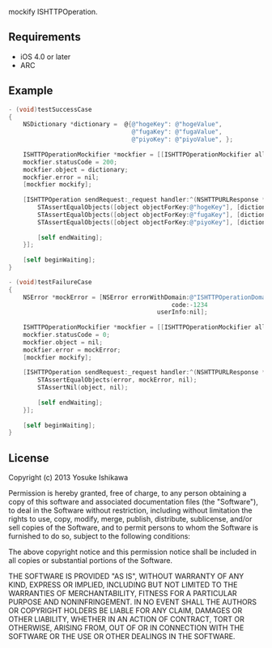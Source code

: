 mockify ISHTTPOperation.

## Requirements

- iOS 4.0 or later
- ARC

## Example

```objectivec
- (void)testSuccessCase
{
    NSDictionary *dictionary =  @{@"hogeKey": @"hogeValue",
                                  @"fugaKey": @"fugaValue",
                                  @"piyoKey": @"piyoValue", };
    
    ISHTTPOperationMockifier *mockfier = [[ISHTTPOperationMockifier alloc] init];
    mockfier.statusCode = 200;
    mockfier.object = dictionary;
    mockfier.error = nil;
    [mockfier mockify];
    
    [ISHTTPOperation sendRequest:_request handler:^(NSHTTPURLResponse *response, id object, NSError *error) {
        STAssertEqualObjects([object objectForKey:@"hogeKey"], [dictionary objectForKey:@"hogeKey"], nil);
        STAssertEqualObjects([object objectForKey:@"fugaKey"], [dictionary objectForKey:@"fugaKey"], nil);
        STAssertEqualObjects([object objectForKey:@"piyoKey"], [dictionary objectForKey:@"piyoKey"], nil);
        
        [self endWaiting];
    }];
    
    [self beginWaiting];
}

- (void)testFailureCase
{
    NSError *mockError = [NSError errorWithDomain:@"ISHTTPOperationDomain"
                                             code:-1234
                                         userInfo:nil];
    
    ISHTTPOperationMockifier *mockfier = [[ISHTTPOperationMockifier alloc] init];
    mockfier.statusCode = 0;
    mockfier.object = nil;
    mockfier.error = mockError;
    [mockfier mockify];
    
    [ISHTTPOperation sendRequest:_request handler:^(NSHTTPURLResponse *response, id object, NSError *error) {
        STAssertEqualObjects(error, mockError, nil);
        STAssertNil(object, nil);
        
        [self endWaiting];
    }];
    
    [self beginWaiting];
}
```

## License

Copyright (c) 2013 Yosuke Ishikawa

Permission is hereby granted, free of charge, to any person obtaining a copy of this software and associated documentation files (the "Software"), to deal in the Software without restriction, including without limitation the rights to use, copy, modify, merge, publish, distribute, sublicense, and/or sell copies of the Software, and to permit persons to whom the Software is furnished to do so, subject to the following conditions:

The above copyright notice and this permission notice shall be included in all copies or substantial portions of the Software.

THE SOFTWARE IS PROVIDED "AS IS", WITHOUT WARRANTY OF ANY KIND, EXPRESS OR IMPLIED, INCLUDING BUT NOT LIMITED TO THE WARRANTIES OF MERCHANTABILITY, FITNESS FOR A PARTICULAR PURPOSE AND NONINFRINGEMENT. IN NO EVENT SHALL THE AUTHORS OR COPYRIGHT HOLDERS BE LIABLE FOR ANY CLAIM, DAMAGES OR OTHER LIABILITY, WHETHER IN AN ACTION OF CONTRACT, TORT OR OTHERWISE, ARISING FROM, OUT OF OR IN CONNECTION WITH THE SOFTWARE OR THE USE OR OTHER DEALINGS IN THE SOFTWARE.
